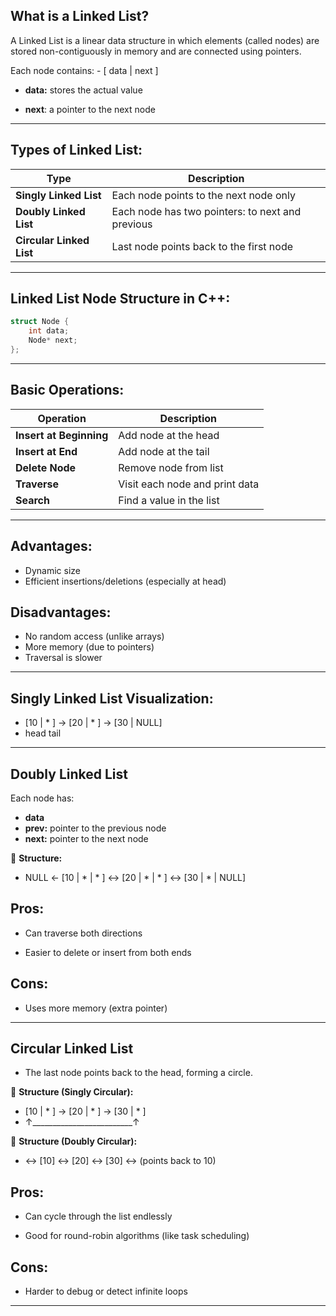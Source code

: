 ## What is a Linked List?
A Linked List is a linear data structure in which elements (called nodes) are stored non-contiguously in memory and are connected using pointers.

Each node contains:
        - [ data | next ]
- **data:** stores the actual value

- **next**: a pointer to the next node

---
## Types of Linked List:

| Type                     | Description                                      |
| ------------------------ | ------------------------------------------------ |
| **Singly Linked List**   | Each node points to the next node only           |
| **Doubly Linked List**   | Each node has two pointers: to next and previous |
| **Circular Linked List** | Last node points back to the first node          |

---
## Linked List Node Structure in C++:

```c
struct Node {
    int data;
    Node* next;
};
```

---
## Basic Operations:

| Operation               | Description                    |
| ----------------------- | ------------------------------ |
| **Insert at Beginning** | Add node at the head           |
| **Insert at End**       | Add node at the tail           |
| **Delete Node**         | Remove node from list          |
| **Traverse**            | Visit each node and print data |
| **Search**              | Find a value in the list       |

---
## Advantages:
- Dynamic size
- Efficient insertions/deletions (especially at head)

## Disadvantages:
- No random access (unlike arrays)
- More memory (due to pointers)
- Traversal is slower

---
## Singly Linked List Visualization:

- [10 | * ] → [20 | * ] → [30 | NULL]
- head                          tail

---
##  Doubly Linked List
Each node has:

- **data**
- **prev:** pointer to the previous node
- **next:** pointer to the next node

🔗 **Structure:**
 - NULL ← [10 | * | * ] ↔ [20 | * | * ] ↔ [30 | * | NULL]

## Pros:
- Can traverse both directions

- Easier to delete or insert from both ends

## Cons:
- Uses more memory (extra pointer)

---
## Circular Linked List
 - The last node points back to the head, forming a circle.

🔗 **Structure (Singly Circular):**

 - [10 | * ] → [20 | * ] → [30 | * ]
 -    ↑_________________________↑

🔗 **Structure (Doubly Circular):**

- ↔ [10] ↔ [20] ↔ [30] ↔ (points back to 10)

## Pros:
- Can cycle through the list endlessly

- Good for round-robin algorithms (like task scheduling)

## Cons:
- Harder to debug or detect infinite loops

---



